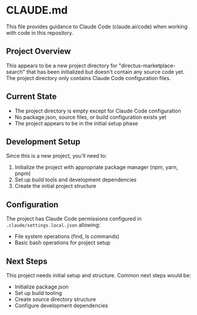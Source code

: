 # CLAUDE.md

This file provides guidance to Claude Code (claude.ai/code) when working with code in this repository.

## Project Overview

This appears to be a new project directory for "directus-marketplace-search" that has been initialized but doesn't contain any source code yet. The project directory only contains Claude Code configuration files.

## Current State

- The project directory is empty except for Claude Code configuration
- No package.json, source files, or build configuration exists yet
- The project appears to be in the initial setup phase

## Development Setup

Since this is a new project, you'll need to:

1. Initialize the project with appropriate package manager (npm, yarn, pnpm)
2. Set up build tools and development dependencies
3. Create the initial project structure

## Configuration

The project has Claude Code permissions configured in `.claude/settings.local.json` allowing:
- File system operations (find, ls commands)
- Basic bash operations for project setup

## Next Steps

This project needs initial setup and structure. Common next steps would be:
- Initialize package.json
- Set up build tooling
- Create source directory structure
- Configure development dependencies